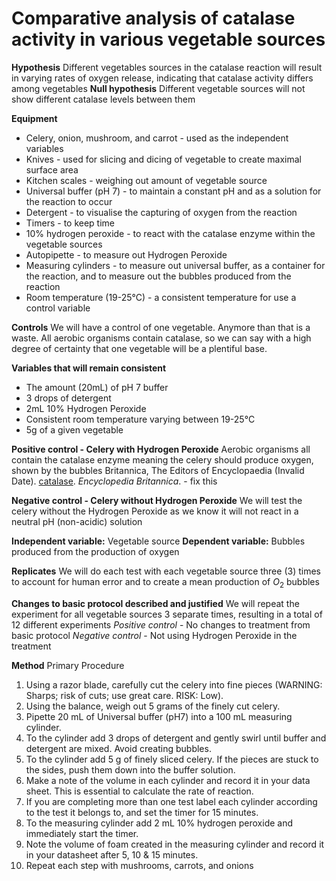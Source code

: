 # Comparative analysis of catalase activity in various vegetable sources
**Hypothesis**
Different vegetables sources in the catalase reaction will result in varying rates of oxygen release, indicating that catalase activity differs among vegetables
**Null hypothesis**
Different vegetable sources will not show different catalase levels between them

**Equipment**
- Celery, onion, mushroom, and carrot - used as the independent variables
- Knives - used for slicing and dicing of vegetable to create maximal surface area
- Kitchen scales - weighing out amount of vegetable source 
- Universal buffer (pH 7) - to maintain a constant pH and as a solution for the reaction to occur
- Detergent - to visualise the capturing of oxygen from the reaction
- Timers - to keep time
- 10% hydrogen peroxide - to react with the catalase enzyme within the vegetable sources
- Autopipette - to measure out Hydrogen Peroxide 
- Measuring cylinders - to measure out universal buffer, as a container for the reaction, and to measure out the bubbles produced from the reaction
- Room temperature (19-25°C) - a consistent temperature for use a control variable

**Controls**
We will have a control of one vegetable. Anymore than that is a waste. All aerobic organisms contain catalase, so we can say with a high degree of certainty that one vegetable will be a plentiful base.

**Variables that will remain consistent**
- The amount (20mL) of pH 7 buffer
- 3 drops of detergent
- 2mL 10% Hydrogen Peroxide
- Consistent room temperature varying between 19-25°C
- 5g of a given vegetable

**Positive control - Celery with Hydrogen Peroxide**
Aerobic organisms all contain the catalase enzyme meaning the celery should produce oxygen, shown by the bubbles
Britannica, The Editors of Encyclopaedia (Invalid Date). [catalase](https://www.britannica.com/science/catalase). _Encyclopedia Britannica_. - fix this

**Negative control - Celery without Hydrogen Peroxide**
We will test the celery without the Hydrogen Peroxide as we know it will not react in a neutral pH (non-acidic) solution

**Independent variable:** Vegetable source
**Dependent variable:** Bubbles produced from the production of oxygen

**Replicates**
We will do each test with each vegetable source three (3) times to account for human error and to create a mean production of $O_{2}$ bubbles

**Changes to basic protocol described and justified**
We will repeat the experiment for all vegetable sources 3 separate times, resulting in a total of 12 different experiments
*Positive control* - No changes to treatment from basic protocol
*Negative control* - Not using Hydrogen Peroxide in the treatment

**Method**
Primary Procedure
1. Using a razor blade, carefully cut the celery into fine pieces (WARNING:
Sharps; risk of cuts; use great care. RISK: Low).
2. Using the balance, weigh out 5 grams of the finely cut celery.
3. Pipette 20 mL of Universal buffer (pH7) into a 100 mL measuring cylinder.
4. To the cylinder add 3 drops of detergent and gently swirl until buffer and
detergent are mixed. Avoid creating bubbles.
5. To the cylinder add 5 g of finely sliced celery. If the pieces are stuck to the
sides, push them down into the buffer solution.
6. Make a note of the volume in each cylinder and record it in your data
sheet. This is essential to calculate the rate of reaction.
7. If you are completing more than one test label each cylinder according to the
test it belongs to, and set the timer for 15 minutes.
8. To the measuring cylinder add 2 mL 10% hydrogen peroxide and immediately
start the timer.
9. Note the volume of foam created in the measuring cylinder and record it
in your datasheet after 5, 10 & 15 minutes.
10. Repeat each step with mushrooms, carrots, and onions

